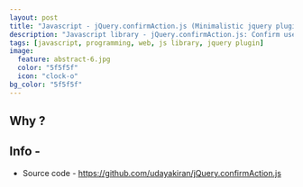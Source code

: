 ```yaml
---
layout: post
title: "Javascript - jQuery.confirmAction.js (Minimalistic jquery plugin to confirm actions in a pretty way)"
description: "Javascript library - jQuery.confirmAction.js: Confirm users actions in a pretty way without having to use browser confirm box / alert box."
tags: [javascript, programming, web, js library, jquery plugin]
image:
  feature: abstract-6.jpg
  color: "5f5f5f"
  icon: "clock-o"
bg_color: "5f5f5f"
---
```


## Why ?

## Info -

* Source code - <https://github.com/udayakiran/jQuery.confirmAction.js>
